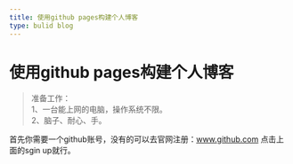 ```yaml
---
title: 使用github pages构建个人博客
type: bulid blog
---
```

# 使用github pages构建个人博客

> 准备工作：  
>1、一台能上网的电脑，操作系统不限。  
>2、脑子、耐心、手。  

首先你需要一个github账号，没有的可以去官网注册：www.github.com
点击上面的sgin up就行。
